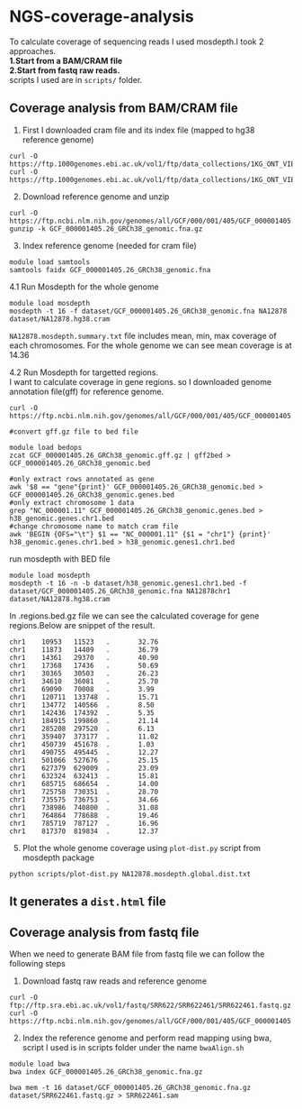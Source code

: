 # NGS-coverage-analysis
To calculate coverage of sequencing reads I used mosdepth.I took 2 approaches.\
**1.Start from a BAM/CRAM file\
2.Start from fastq raw reads.**\
scripts I used are in `scripts/` folder. 
## Coverage analysis from BAM/CRAM file
1. First I downloaded cram file and its index file (mapped to hg38 reference genome) 
```
curl -O https://ftp.1000genomes.ebi.ac.uk/vol1/ftp/data_collections/1KG_ONT_VIENNA/hg38/NA12878.hg38.cram
curl -O https://ftp.1000genomes.ebi.ac.uk/vol1/ftp/data_collections/1KG_ONT_VIENNA/hg38/NA12878.hg38.cram.crai
```
2. Download reference genome and unzip
```
curl -O https://ftp.ncbi.nlm.nih.gov/genomes/all/GCF/000/001/405/GCF_000001405.26_GRCh38/GCF_000001405.26_GRCh38_genomic.fna.gz
gunzip -k GCF_000001405.26_GRCh38_genomic.fna.gz
```
3. Index reference genome (needed for cram file)
```
module load samtools
samtools faidx GCF_000001405.26_GRCh38_genomic.fna
```
4.1 Run Mosdepth for the whole genome
```
module load mosdepth
mosdepth -t 16 -f dataset/GCF_000001405.26_GRCh38_genomic.fna NA12878 dataset/NA12878.hg38.cram
```
`NA12878.mosdepth.summary.txt` file includes mean, min, max coverage of each chromosomes. For the whole genome we can see mean coverage is at 14.36

4.2 Run Mosdepth for targetted regions.\
I want to calculate coverage in gene regions. so I downloaded genome annotation file(gff) for reference genome. 
```
curl -O https://ftp.ncbi.nlm.nih.gov/genomes/all/GCF/000/001/405/GCF_000001405.26_GRCh38/GCF_000001405.26_GRCh38_genomic.gff.gz

#convert gff.gz file to bed file

module load bedops
zcat GCF_000001405.26_GRCh38_genomic.gff.gz | gff2bed > GCF_000001405.26_GRCh38_genomic.bed

#only extract rows annotated as gene
awk '$8 == "gene"{print}' GCF_000001405.26_GRCh38_genomic.bed > GCF_000001405.26_GRCh38_genomic.genes.bed
#only extract chromosome 1 data 
grep "NC_000001.11" GCF_000001405.26_GRCh38_genomic.genes.bed > h38_genomic.genes.chr1.bed
#change chromosome name to match cram file
awk 'BEGIN {OFS="\t"} $1 == "NC_000001.11" {$1 = "chr1"} {print}' h38_genomic.genes.chr1.bed > h38_genomic.genes1.chr1.bed
```
run mosdepth with BED file
```
module load mosdepth
mosdepth -t 16 -n -b dataset/h38_genomic.genes1.chr1.bed -f dataset/GCF_000001405.26_GRCh38_genomic.fna NA12878chr1 dataset/NA12878.hg38.cram 
```
In <prefix>.regions.bed.gz file we can see the calculated coverage for gene regions.Below are snippet of the result.
```
chr1    10953   11523   .       32.76
chr1    11873   14409   .       36.79
chr1    14361   29370   .       40.90
chr1    17368   17436   .       50.69
chr1    30365   30503   .       26.23
chr1    34610   36081   .       25.70
chr1    69090   70008   .       3.99
chr1    120711  133748  .       15.71
chr1    134772  140566  .       8.50
chr1    142436  174392  .       5.35
chr1    184915  199860  .       21.14
chr1    285208  297520  .       6.13
chr1    359407  373177  .       11.02
chr1    450739  451678  .       1.03
chr1    490755  495445  .       12.27
chr1    501066  527676  .       25.15
chr1    627379  629009  .       23.09
chr1    632324  632413  .       15.81
chr1    685715  686654  .       14.00
chr1    725758  730351  .       28.70
chr1    735575  736753  .       34.66
chr1    738986  740800  .       31.08
chr1    764864  778688  .       19.46
chr1    785719  787127  .       16.96
chr1    817370  819834  .       12.37
```
5. Plot the whole genome coverage using `plot-dist.py` script from mosdepth package
```
python scripts/plot-dist.py NA12878.mosdepth.global.dist.txt
```
It generates a `dist.html` file 
--------------------------------
## Coverage analysis from fastq file 
When we need to generate BAM file from fastq file we can follow the following steps
1. Download fastq raw reads and reference genome
```
curl -O ftp://ftp.sra.ebi.ac.uk/vol1/fastq/SRR622/SRR622461/SRR622461.fastq.gz
curl -O https://ftp.ncbi.nlm.nih.gov/genomes/all/GCF/000/001/405/GCF_000001405.26_GRCh38/GCF_000001405.26_GRCh38_genomic.fna.gz
```
2. Index the reference genome and perform read mapping using bwa,
script I used is in scripts folder under the name `bwaAlign.sh`
```
module load bwa
bwa index GCF_000001405.26_GRCh38_genomic.fna.gz

bwa mem -t 16 dataset/GCF_000001405.26_GRCh38_genomic.fna.gz dataset/SRR622461.fastq.gz > SRR622461.sam 
```
